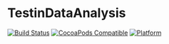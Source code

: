 # TestinDataAnalysis
[![Build Status](https://travis-ci.org/AFNetworking/AFNetworking.svg)](https://travis-ci.org/AFNetworking/AFNetworking)
[![CocoaPods Compatible](https://img.shields.io/cocoapods/v/AFNetworking.svg)](https://img.shields.io/cocoapods/v/AFNetworking.svg)
[![Platform](https://img.shields.io/cocoapods/p/AFNetworking.svg?style=flat)](http://cocoadocs.org/docsets/AFNetworking)
